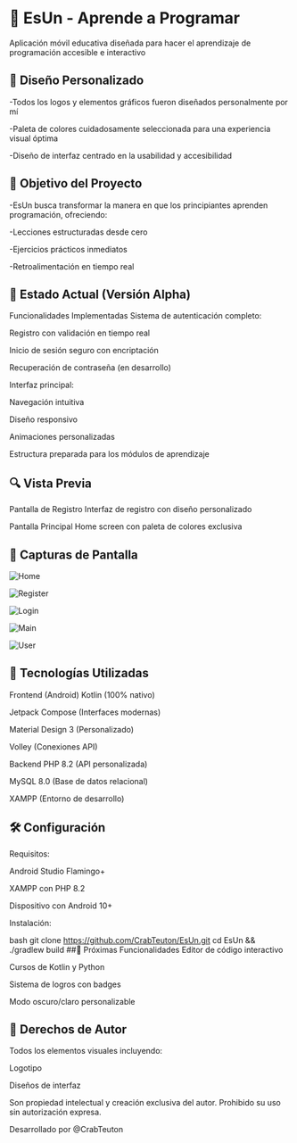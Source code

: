 # 📱 EsUn - Aprende a Programar
Aplicación móvil educativa diseñada para hacer el aprendizaje de programación accesible e interactivo

## 🎨 Diseño Personalizado

-Todos los logos y elementos gráficos fueron diseñados personalmente por mí

-Paleta de colores cuidadosamente seleccionada para una experiencia visual óptima

-Diseño de interfaz centrado en la usabilidad y accesibilidad

## 🎯 Objetivo del Proyecto
-EsUn busca transformar la manera en que los principiantes aprenden programación, ofreciendo:

-Lecciones estructuradas desde cero

-Ejercicios prácticos inmediatos

-Retroalimentación en tiempo real

## 🚀 Estado Actual (Versión Alpha)
Funcionalidades Implementadas
Sistema de autenticación completo:

Registro con validación en tiempo real

Inicio de sesión seguro con encriptación

Recuperación de contraseña (en desarrollo)

Interfaz principal:

Navegación intuitiva

Diseño responsivo

Animaciones personalizadas

Estructura preparada para los módulos de aprendizaje

## 🔍 Vista Previa
Pantalla de Registro
Interfaz de registro con diseño personalizado

Pantalla Principal
Home screen con paleta de colores exclusiva

## 📸 Capturas de Pantalla
![Home](https://github.com/CrabTeuton/EsUn/blob/main/screenshots/Home.png)

![Register](https://github.com/CrabTeuton/EsUn/blob/main/screenshots/Register.png)

![Login](https://github.com/CrabTeuton/EsUn/blob/main/screenshots/Login.png)

![Main](https://github.com/CrabTeuton/EsUn/blob/main/screenshots/Main.png)

![User](https://github.com/CrabTeuton/EsUn/blob/main/screenshots/User.png)


## 🔧 Tecnologías Utilizadas
Frontend (Android)
Kotlin (100% nativo)

Jetpack Compose (Interfaces modernas)

Material Design 3 (Personalizado)

Volley (Conexiones API)

Backend
PHP 8.2 (API personalizada)

MySQL 8.0 (Base de datos relacional)

XAMPP (Entorno de desarrollo)

## 🛠️ Configuración
Requisitos:

Android Studio Flamingo+

XAMPP con PHP 8.2

Dispositivo con Android 10+

Instalación:

bash
git clone https://github.com/CrabTeuton/EsUn.git
cd EsUn && ./gradlew build
##🌟 Próximas Funcionalidades
Editor de código interactivo

Cursos de Kotlin y Python

Sistema de logros con badges

Modo oscuro/claro personalizable

## 📜 Derechos de Autor
Todos los elementos visuales incluyendo:

Logotipo

Diseños de interfaz

Son propiedad intelectual y creación exclusiva del autor. Prohibido su uso sin autorización expresa.

Desarrollado por @CrabTeuton
